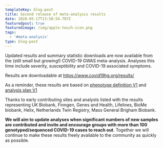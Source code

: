 ```yaml
---
templateKey: blog-post
title: Second release of meta-analysis results
date: 2020-05-17T13:58:54.797Z
featuredpost: true
featuredimage: /img/apple-touch-icon.png
tags:
  - '#meta-analysis'
type: blog-post
---
```

Updated results and summary statistic downloads are now available from the (still small but growing!) COVID-19 GWAS meta-analysis. Analyses this time include severity, susceptibility and COVID-19 associated symptoms.

Results are downloadable at <https://www.covid19hg.org/results/>

As a reminder, these results are based on [phenotype definition V1](https://docs.google.com/document/d/1eMdzhO5xk-MACxjz-kOUJLP6Jort5KuwoOa_u-aZPHs/edit?usp=sharing) and [analysis plan V1](https://docs.google.com/document/d/1Pcq1jttF8W7ifEUXA6-a1WVMsUyEoAybS6IqvuP-Uv8/edit?usp=sharing)[](https://docs.google.com/document/d/1Pcq1jttF8W7ifEUXA6-a1WVMsUyEoAybS6IqvuP-Uv8/edit?usp=sharing)

Thanks to early contributing sites and analysts listed with the results representing UK Biobank, Finngen, Genes and Health, Lifelines, BioMe biobank, Helix, Netherlands Twin Registry, Mass General Brigham Biobank.

**We will aim to update analyses when significant numbers of new samples are contributed and invite and encourage groups with more than 100 genotyped/sequenced COVID-19 cases to reach out**. Together we will continue to make these results freely available to the community as quickly as possible.